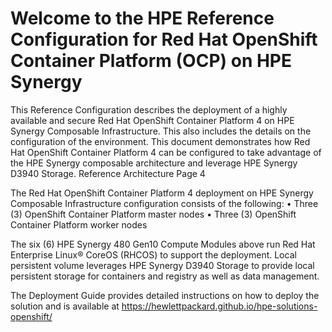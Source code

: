 # Welcome to the HPE Reference Configuration for Red Hat OpenShift Container Platform (OCP) on HPE Synergy
This Reference Configuration describes the deployment of a highly available and secure Red Hat OpenShift Container Platform 4 on HPE Synergy Composable Infrastructure. This also includes the details on the configuration of the environment. This document demonstrates how Red Hat OpenShift Container Platform 4 can be configured to take advantage of the HPE Synergy composable architecture and leverage HPE Synergy D3940 Storage. Reference Architecture Page 4

The Red Hat OpenShift Container Platform 4 deployment on HPE Synergy Composable Infrastructure configuration consists of the following: • Three (3) OpenShift Container Platform master nodes • Three (3) OpenShift Container Platform worker nodes

The six (6) HPE Synergy 480 Gen10 Compute Modules above run Red Hat Enterprise Linux® CoreOS (RHCOS) to support the deployment. Local persistent volume leverages HPE Synergy D3940 Storage to provide local persistent storage for containers and registry as well as data management.

The Deployment Guide provides detailed instructions on how to deploy the solution and is available at https://hewlettpackard.github.io/hpe-solutions-openshift/
